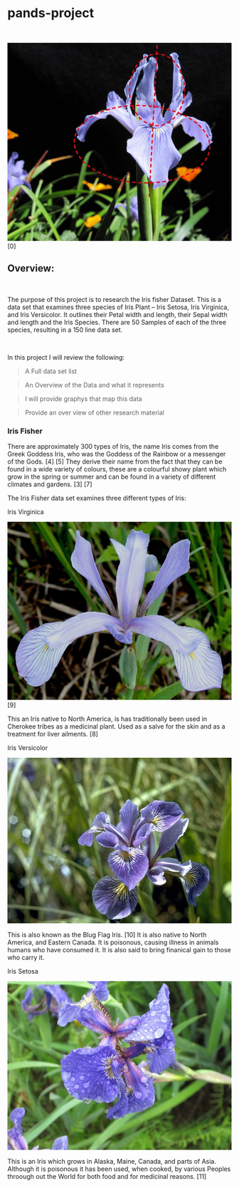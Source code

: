 # pands-project
<br/>

![alt text](https://github.com/VCurry20/pands-project/blob/main/johnMuirlaw.1.jpg)
[0]
<br/>

## Overview:

<br/>



The purpose of this project is to research the Iris fisher Dataset.
This is a data set that examines three species of Iris Plant – Iris Setosa, Iris Virginica, and Iris Versicolor. It outlines their Petal width and length, their Sepal width and length and the Iris Species. There are 50 Samples of each of the three species, resulting in a 150 line data set.

<br/>

In this project I will review the following:
> A Full data set list

> An Overview of the Data and what it represents

> I will provide graphys that map this data

> Provide an over view of other research material 


### Iris Fisher 
There are approximately 300 types of Iris, the name Iris comes from the Greek Goddess Iris, who was the Goddess of the Rainbow or a messenger of the Gods.  [4] [5] They derive their name from the fact that they can be found in a wide variety of colours, these are a colourful showy plant which grow in the spring or summer and can be found in a variety of different climates and gardens. [3] [7]

The Iris Fisher data set examines three different types of Iris:

Iris Virginica


![alt text](https://github.com/VCurry20/pands-project/blob/main/Irisvirginica.wildflowerorg.jpg)
[9]


This an Iris native to North America, is has traditionally been used in Cherokee tribes as a medicinal plant. Used as a salve for the skin and as a treatment for liver ailments. [8]


Iris Versicolor


![alt text](https://github.com/VCurry20/pands-project/blob/main/irisversicolor.wildflowerorg.jpg)


This is also known as the Blug Flag Iris. [10] It is also native to North America, and Eastern Canada. It is poisonous, causing illness in animals humans who have consumed it. It is also said to bring finanical gain to those who carry it.


Iris Setosa


![alt text](https://github.com/VCurry20/pands-project/blob/main/Irissetosa.wildflowerorg.jpg)

This is an Iris which grows in Alaska, Maine, Canada, and parts of Asia. Although it is poisonous it has been used, when cooked,  by various Peoples throough out the World for both food and for medicinal reasons. [11]







